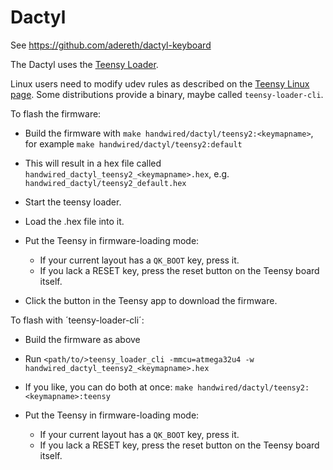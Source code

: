 # Dactyl

See https://github.com/adereth/dactyl-keyboard

The Dactyl uses the [Teensy Loader](https://www.pjrc.com/teensy/loader.html).

Linux users need to modify udev rules as described on the [Teensy
Linux page].  Some distributions provide a binary, maybe called
`teensy-loader-cli`.

[Teensy Linux page]: https://www.pjrc.com/teensy/loader_linux.html

To flash the firmware:

  - Build the firmware with `make handwired/dactyl/teensy2:<keymapname>`, for example `make handwired/dactyl/teensy2:default`
  - This will result in a hex file called `handwired_dactyl_teensy2_<keymapname>.hex`, e.g.
    `handwired_dactyl/teensy2_default.hex`

  - Start the teensy loader.

  - Load the .hex file into it.

  - Put the Teensy in firmware-loading mode:
    * If your current layout has a `QK_BOOT` key, press it.
    * If you lack a RESET key, press the reset button on the Teensy board itself.

  - Click the button in the Teensy app to download the firmware.

To flash with ´teensy-loader-cli´:

  - Build the firmware as above

  - Run `<path/to/>teensy_loader_cli -mmcu=atmega32u4 -w handwired_dactyl_teensy2_<keymapname>.hex`

  - If you like, you can do both at once: `make handwired/dactyl/teensy2:<keymapname>:teensy`

  - Put the Teensy in firmware-loading mode:
    * If your current layout has a `QK_BOOT` key, press it.
    * If you lack a RESET key, press the reset button on the Teensy board itself.
